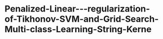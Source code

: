# Penalized-Linear---regularization-of-Tikhonov-SVM-and-Grid-Search-Multi-class-Learning-String-Kerne